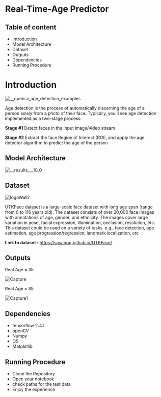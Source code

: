 # Real-Time-Age Predictor
## Table of content

- Introduction
- Model Architecture
- Dataset
- Outputs
- Dependencies
- Running Procedure
# Introduction

![__opencv_age_detection_examples](https://user-images.githubusercontent.com/55057549/112669943-fa2e1880-8e68-11eb-996b-d5c7efddc6d8.jpg)

Age detection is the process of automatically discerning the age of a person solely from a photo of their face.
Typically, you’ll see age detection implemented as a two-stage process:



__Stage #1__ Detect faces in the input image/video stream


__Stage #2__ Extract the face Region of Interest (ROI), and apply the age detector algorithm to predict the age of the person

## Model Architecture

![__results___10_0](https://user-images.githubusercontent.com/55057549/112670801-0e264a00-8e6a-11eb-85a2-522bbedd8c65.png)

## Dataset
![logoWall2](https://user-images.githubusercontent.com/55057549/112679952-7169a980-8e75-11eb-8e64-e83997864119.jpg)

UTKFace dataset is a large-scale face dataset with long age span (range from 0 to 116 years old). The dataset consists of over 20,000 face images with annotations of age, gender, and ethnicity. The images cover large variation in pose, facial expression, illumination, occlusion, resolution, etc. This dataset could be used on a variety of tasks, e.g., face detection, age estimation, age progression/regression, landmark localization, etc


__Link to dataset :__   https://susanqq.github.io/UTKFace/



## Outputs
Real Age = 35


![Capture](https://user-images.githubusercontent.com/55057549/112677174-0ff40b80-8e72-11eb-96a6-e846adfb80be.PNG)



Real Age = 85 


![Capture1](https://user-images.githubusercontent.com/55057549/112677632-aaece580-8e72-11eb-9e4b-5f18d2a29aeb.PNG)


## Dependencies
- tensorflow 2.4.1
- openCV
- Numpy
- OS
- Matplotlib


## Running Procedure
- Clone the Repository 
- Open your notebook
- check paths for the test data
- Enjoy the experience 



